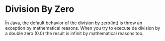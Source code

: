# Division By Zero

Ín Java, the default behavior of the division by zero(int) is throw an exception by mathematical reasons.
When you try to execute de division by a double zero (0.0) the result is infinit by mathematical reasons too.
